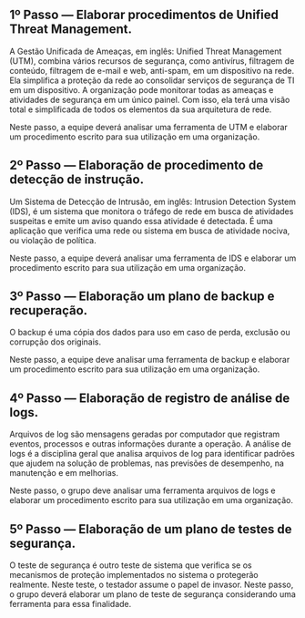 ## **1º Passo — Elaborar procedimentos de Unified Threat Management.**

A Gestão Unificada de Ameaças, em inglês: Unified Threat Management (UTM), combina vários recursos de segurança, como antivírus, filtragem de conteúdo, filtragem de e-mail e web, anti-spam, em um dispositivo na rede. Ela simplifica a proteção da rede ao consolidar serviços de segurança de TI em um dispositivo. A organização pode monitorar todas as ameaças e atividades de segurança em um único painel. Com isso, ela terá uma visão total e simplificada de todos os elementos da sua arquitetura de rede.

Neste passo, a equipe deverá analisar uma ferramenta de UTM e elaborar um procedimento escrito para sua utilização em uma organização.

## **2º Passo — Elaboração de procedimento de detecção de instrução.**

Um Sistema de Detecção de Intrusão, em inglês: Intrusion Detection System (IDS), é um sistema que monitora o tráfego de rede em busca de atividades suspeitas e emite um aviso quando essa atividade é detectada. É uma aplicação que verifica uma rede ou sistema em busca de atividade nociva, ou violação de política.

Neste passo, a equipe deverá analisar uma ferramenta de IDS e elaborar um procedimento escrito para sua utilização em uma organização.

## **3º Passo — Elaboração um plano de backup e recuperação.**

O backup é uma cópia dos dados para uso em caso de perda, exclusão ou corrupção dos originais.

Neste passo, a equipe deve analisar uma ferramenta de backup e elaborar um procedimento escrito para sua utilização em uma organização.

## **4º Passo — Elaboração de registro de análise de logs.**

Arquivos de log são mensagens geradas por computador que registram eventos, processos e outras informações durante a operação. A análise de logs é a disciplina geral que analisa arquivos de log para identificar padrões que ajudem na solução de problemas, nas previsões de desempenho, na manutenção e em melhorias. 

Neste passo, o grupo deve analisar uma ferramenta arquivos de logs e elaborar um procedimento escrito para sua utilização em uma organização.

## **5º Passo — Elaboração de um plano de testes de segurança.**
O teste de segurança é outro teste de sistema que verifica se os mecanismos de proteção implementados no sistema o protegerão realmente. Neste teste, o testador assume o papel de invasor.
Neste passo, o grupo deverá elaborar um plano de teste de segurança considerando uma ferramenta para essa finalidade.
